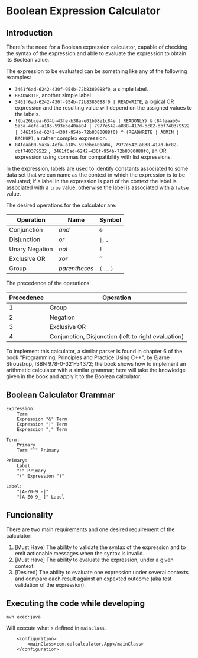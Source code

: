 # Boolean Expression Calculator

## Introduction

There's the need for a Boolean expression calculator, capable of
checking the syntax of the expression and able to evaluate the expression
to obtain its Boolean value.

The expression to be evaluated can be something like any of the following
examples:

- `3461f6ad-6242-430f-954b-72b8380088f0`, a simple label.
- `READWRITE`, another simple label
- `3461f6ad-6242-430f-954b-72b8380088f0 | READWRITE`, a logical OR expression
and the resulting value will depend on the assigned values to the labels.
- `!(ba26bcea-634b-43fe-b38a-e01b98e1c84e | READONLY) &`
`(84feaab0-5a3a-4efa-a185-593ebe40aa04 | 7977e542-a838-417d-bc82-dbf740379522`
`| 3461f6ad-6242-430f-954b-72b8380088f0) ^ (READWRITE | ADMIN | BACKUP)`, a
rather complex expression.
- `84feaab0-5a3a-4efa-a185-593ebe40aa04, 7977e542-a838-417d-bc82-dbf740379522`
`, 3461f6ad-6242-430f-954b-72b8380088f0`, an OR expression using commas for
compatibility with list expressions.

In the expression, labels are used to identify constants associated to some
data set that we can name as the context in which the expression is to be
evaluated; if a label in the expression is part of the context the
label is associated with a `true` value, otherwise the label is associated
with a `false` value.

The desired operations for the calculator are:

Operation | Name | Symbol
--|--|--
Conjunction | _and_ | `&`
Disjunction | _or_ | `\|`, `,`
Unary Negation | _not_ | `!`
Exclusive OR | _xor_ | `^`
Group | _parentheses_ | `(` ... `)`

The precedence of the operations:

Precedence | Operation
--|--
1 | Group
2 | Negation
3 | Exclusive OR
4 | Conjunction, Disjunction (left to right evaluation)

To implement this calculator, a similar parser is found in chapter 6 of the
book "Programming, Principles and Practice Using C++", by Bjarne Stroustrup,
ISBN 978-0-321-54372; the book shows how to implement an arithmetic
calculator with a similar grammar; here will take the knowledge given in the
book and apply it to the Boolean calculator.

## Boolean Calculator Grammar

```regularGrammar
Expression:
    Term
    Expression "&" Term
    Expression "|" Term
    Expression "," Term

Term:
    Primary
    Term "^" Primary

Primary:
    Label
    "!" Primary
    "(" Expression ")"

Label:
    "[A-Z0-9_-]"
    "[A-Z0-9_-]" Label
```

## Funcionality

There are two main requirements and one desired requirement of the calculator:

1. [Must Have] The ability to validate the syntax of the expression and to
emit actionable messages when the syntax is invalid.
1. [Must Have] The ability to evaluate the expression, under a given context.
1. [Desired] The ability to evaluate one expression under several contexts and
compare each result against an expexted outcome (aka test validation of the
expression).

## Executing the code while developing

`mvn exec:java`

Will execute what's defined in `mainClass`.

```POM
    <configuration>
        <mainClass>com.calcalculator.App</mainClass>
    </configuration>
```
